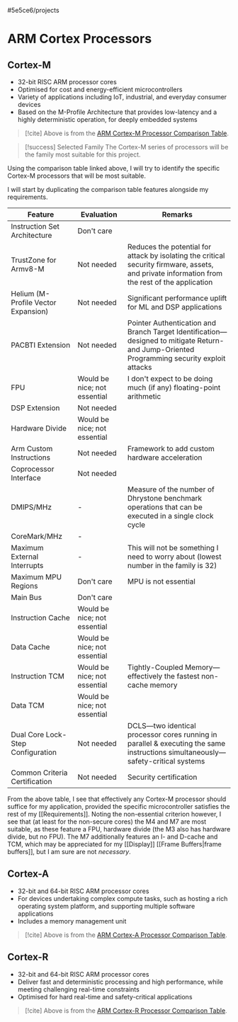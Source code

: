 #5e5ce6/projects 

# ARM Cortex Processors

## Cortex-M

- 32-bit RISC ARM processor cores
- Optimised for cost and energy-efficient microcontrollers
- Variety of applications including IoT, industrial, and everyday consumer devices
- Based on the M-Profile Architecture that provides low-latency and a highly deterministic operation, for deeply embedded systems

> [!cite]
> Above is from the [ARM Cortex-M Processor Comparison Table](https://developer.arm.com/documentation/102787/latest).

> [!success] Selected Family
> The Cortex-M series of processors will be the family most suitable for this project.

Using the comparison table linked above, I will try to identify the specific Cortex-M processors that will be most suitable.

I will start by duplicating the comparison table features alongside my requirements.

| Feature                             | Evaluation                   | Remarks                                                                                                                                        |
| ----------------------------------- | ---------------------------- | ---------------------------------------------------------------------------------------------------------------------------------------------- |
| Instruction Set Architecture        | Don't care                   |                                                                                                                                                |
| TrustZone for Armv8-M               | Not needed                   | Reduces the potential for attack by isolating the critical security firmware, assets, and private information from the rest of the application |
| Helium (M-Profile Vector Expansion) | Not needed                   | Significant performance uplift for ML and DSP applications                                                                                     |
| PACBTI Extension                    | Not needed                   | Pointer Authentication and Branch Target Identification—designed to mitigate Return- and Jump-Oriented Programming security exploit attacks    |
| FPU                                 | Would be nice; not essential | I don't expect to be doing much (if any) floating-point arithmetic                                                                             |
| DSP Extension                       | Not needed                   |                                                                                                                                                |
| Hardware Divide                     | Would be nice; not essential |                                                                                                                                                |
| Arm Custom Instructions             | Not needed                   | Framework to add custom hardware acceleration                                                                                                  |
| Coprocessor Interface               | Not needed                   |                                                                                                                                                |
| DMIPS/MHz                           | -                            | Measure of the number of Dhrystone benchmark operations that can be executed in a single clock cycle                                           |
| CoreMark/MHz                        | -                            |                                                                                                                                                |
| Maximum External Interrupts         | -                            | This will not be something I need to worry about (lowest number in the family is 32)                                                           |
| Maximum MPU Regions                 | Don't care                   | MPU is not essential                                                                                                                           |
| Main Bus                            | Don't care                   |                                                                                                                                                |
| Instruction Cache                   | Would be nice; not essential |                                                                                                                                                |
| Data Cache                          | Would be nice; not essential |                                                                                                                                                |
| Instruction TCM                     | Would be nice; not essential | Tightly-Coupled Memory—effectively the fastest non-cache memory                                                                                |
| Data TCM                            | Would be nice; not essential |                                                                                                                                                |
| Dual Core Lock-Step Configuration   | Not needed                   | DCLS—two identical processor cores running in parallel & executing the same instructions simultaneously—safety-critical systems                |
| Common Criteria Certification       | Not needed                   | Security certification                                                                                                                         | 

From the above table, I see that effectively any Cortex-M processor should suffice for my application, provided the specific microcontroller satisfies the rest of my [[Requirements]]. Noting the non-essential criterion however, I see that (at least for the non-secure cores) the M4 and M7 are most suitable, as these feature a FPU, hardware divide (the M3 also has hardware divide, but no FPU). The M7 additionally features an I- and D-cache and TCM, which may be appreciated for my [[Display]] [[Frame Buffers|frame buffers]], but I am sure are not *necessary*.

## Cortex-A

- 32-bit and 64-bit RISC ARM processor cores
- For devices undertaking complex compute tasks, such as hosting a rich operating system platform, and supporting multiple software applications
- Includes a memory management unit

> [!cite] Above is from the [ARM Cortex-A Processor Comparison Table](https://developer.arm.com/documentation/102826/latest).

## Cortex-R

- 32-bit and 64-bit RISC ARM processor cores
- Deliver fast and deterministic processing and high performance, while meeting challenging real-time constraints
- Optimised for hard real-time and safety-critical applications

> [!cite]
> Above is from the [ARM Cortex-R Processor Comparison Table](https://developer.arm.com/documentation/102788/latest/).
